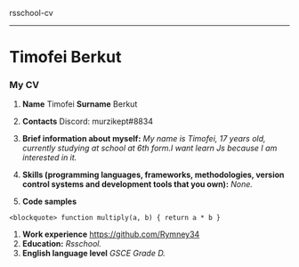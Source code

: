 rsschool-cv

***

# Timofei Berkut
### My CV

1. **Name** Timofei **Surname** Berkut
2. **Contacts** Discord: murzikept#8834
3. **Brief information about myself:**  *My name is Timofei, 17 years old, currently studying at school at 6th form.I want learn Js because I am interested in it.*
4. **Skills (programming languages, frameworks, methodologies, version control systems and development tools that you own):** *None.*

5. **Code samples**

` <blockquote> function multiply(a, b) { return a * b } `

1. **Work experience** https://github.com/Rymney34
2. **Education:** *Rsschool.*
3. **English language level** *GSCE Grade D.*